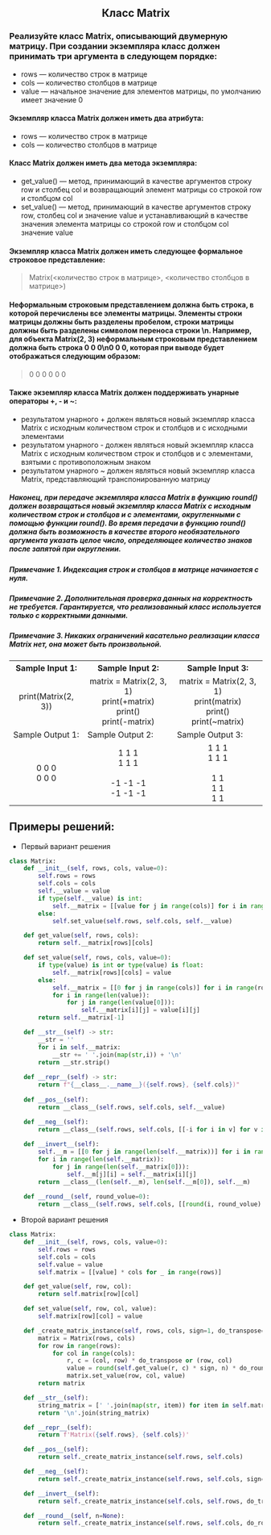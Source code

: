 <h2 style="text-align:center">Класс Matrix</h2>


### Реализуйте класс Matrix, описывающий двумерную матрицу. При создании экземпляра класс должен принимать три аргумента в следующем порядке:
* rows — количество строк в матрице
* cols — количество столбцов в матрице
* value — начальное значение для элементов матрицы, по умолчанию имеет значение 0
#### Экземпляр класса Matrix должен иметь два атрибута:
* rows — количество строк в матрице
* cols — количество столбцов в матрице

#### Класс Matrix должен иметь два метода экземпляра:
* get_value() — метод, принимающий в качестве аргументов строку row и столбец col и возвращающий элемент матрицы со строкой row и столбцом col
* set_value() — метод, принимающий в качестве аргументов строку row, столбец col и значение value и устанавливающий в качестве значения элемента матрицы со строкой row и столбцом col значение value
#### Экземпляр класса Matrix должен иметь следующее формальное строковое представление:
> Matrix(<количество строк в матрице>, <количество столбцов в матрице>)
#### Неформальным строковым представлением должна быть строка, в которой перечислены все элементы матрицы. Элементы строки матрицы должны быть разделены пробелом, строки матрицы должны быть разделены символом переноса строки \n. Например, для объекта Matrix(2, 3) неформальным строковым представлением должна быть строка 0 0 0\n0 0 0, которая при выводе будет отображаться следующим образом:
> 0 0 0
> 0 0 0

#### Также экземпляр класса Matrix должен поддерживать унарные операторы +, - и ~:
* результатом унарного + должен являться новый экземпляр класса Matrix c исходным количеством строк и столбцов и с исходными элементами
* результатом унарного - должен являться новый экземпляр класса Matrix c исходным количеством строк и столбцов и с элементами, взятыми с противоположным знаком
* результатом унарного ~ должен являться новый экземпляр класса Matrix, представляющий транспонированную матрицу
##### Наконец, при передаче экземпляра класса Matrix в функцию round() должен возвращаться новый экземпляр класса Matrix c исходным количеством строк и столбцов и с элементами, округленными с помощью функции round(). Во время передачи в функцию round() должна быть возможность в качестве второго необязательного аргумента указать целое число, определяющее количество знаков после запятой при округлении.
##### Примечание 1. Индексация строк и столбцов в матрице начинается с нуля.
##### Примечание 2. Дополнительная проверка данных на корректность не требуется. Гарантируется, что реализованный класс используется только с корректными данными.
##### Примечание 3. Никаких ограничений касательно реализации класса Matrix нет, она может быть произвольной.

<table align="center">
  <tbody>
    <tr>
      <th>Sample Input 1: </th>
      <th>Sample Input 2: </th>
      <th>Sample Input 3: </th>
    </tr>
    <tr>
      <td align="center">print(Matrix(2, 3))<br></td>
      <td align="center">matrix = Matrix(2, 3, 1)<br>
                        print(+matrix)<br>
                        print()<br>
                        print(-matrix)<br></td>
      <td align="center">matrix = Matrix(2, 3, 1)<br>
                          print(matrix)<br>
                          print()<br>
                          print(~matrix)<br></td>
    </tr>
    <tr>
      <td>Sample Output 1:</td>
      <td>Sample Output 2:</td>
      <td>Sample Output 3:</td>
      </tr>
    <tr>
      <td align="center">
                        0 0 0<br>
                        0 0 0<br>
      </td>
      <td align="center">
                        1 1 1<br>
                        1 1 1<br>
<br>
                        -1 -1 -1<br>
                        -1 -1 -1<br>
      </td>
      <td align="center">
                        1 1 1<br>
                        1 1 1<br>
<br>
                        1 1<br>
                        1 1<br>
                        1 1<br>
      </td>
    </tr>
  </tbody>
</table>



## Примеры решений:
* Первый вариант решения
```python
class Matrix:
    def __init__(self, rows, cols, value=0):
        self.rows = rows
        self.cols = cols
        self.__value = value
        if type(self.__value) is int:
            self.__matrix = [[value for j in range(cols)] for i in range(rows)]
        else:
            self.set_value(self.rows, self.cols, self.__value)        

    def get_value(self, rows, cols):
        return self.__matrix[rows][cols]

    def set_value(self, rows, cols, value=0):
        if type(value) is int or type(value) is float:
            self.__matrix[rows][cols] = value
        else:
            self.__matrix = [[0 for j in range(cols)] for i in range(rows)]
            for i in range(len(value)):
                for j in range(len(value[0])):
                    self.__matrix[i][j] = value[i][j]
        return self.__matrix[-1]        

    def __str__(self) -> str:
        __str = ''
        for i in self.__matrix:
            __str += ' '.join(map(str,i)) + '\n'
        return __str.strip()           
        
    def __repr__(self) -> str:
        return f"{__class__.__name__}({self.rows}, {self.cols})"
    
    def __pos__(self):
        return __class__(self.rows, self.cols, self.__value)

    def __neg__(self):
        return __class__(self.rows, self.cols, [[-i for i in v] for v in self.__matrix])
    
    def __invert__(self):
        self.__m = [[0 for j in range(len(self.__matrix))] for i in range(len(self.__matrix[0]))]
        for i in range(len(self.__matrix)):
            for j in range(len(self.__matrix[0])):
                self.__m[j][i] = self.__matrix[i][j]
        return __class__(len(self.__m), len(self.__m[0]), self.__m)
    
    def __round__(self, round_volue=0):
        return __class__(self.rows, self.cols, [[round(i, round_volue) for i in  v] for v in self.__matrix])


```
* Второй вариант решения

```python
class Matrix:
    def __init__(self, rows, cols, value=0):
        self.rows = rows
        self.cols = cols
        self.value = value
        self.matrix = [[value] * cols for _ in range(rows)]

    def get_value(self, row, col):
        return self.matrix[row][col]

    def set_value(self, row, col, value):
        self.matrix[row][col] = value

    def _create_matrix_instance(self, rows, cols, sign=1, do_transpose=False, do_round=False, n=None):
        matrix = Matrix(rows, cols)
        for row in range(rows):
            for col in range(cols):
                r, c = (col, row) * do_transpose or (row, col)
                value = round(self.get_value(r, c) * sign, n) * do_round or self.get_value(r, c) * sign
                matrix.set_value(row, col, value)
        return matrix

    def __str__(self):
        string_matrix = [' '.join(map(str, item)) for item in self.matrix]
        return '\n'.join(string_matrix)

    def __repr__(self):
        return f'Matrix({self.rows}, {self.cols})'

    def __pos__(self):
        return self._create_matrix_instance(self.rows, self.cols)

    def __neg__(self):
        return self._create_matrix_instance(self.rows, self.cols, sign=-1)

    def __invert__(self):
        return self._create_matrix_instance(self.cols, self.rows, do_transpose=True)

    def __round__(self, n=None):
        return self._create_matrix_instance(self.rows, self.cols, do_round=True, n=n)
```


